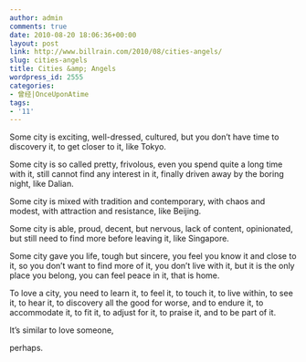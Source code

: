 ```yaml
---
author: admin
comments: true
date: 2010-08-20 18:06:36+00:00
layout: post
link: http://www.billrain.com/2010/08/cities-angels/
slug: cities-angels
title: Cities &amp; Angels
wordpress_id: 2555
categories:
- 曾经|OnceUponAtime
tags:
- '11'
---
```


Some city is exciting, well-dressed, cultured, but you don’t have time to discovery it, to get closer to it, like Tokyo.

Some city is so called pretty, frivolous, even you spend quite a long time with it, still cannot find any interest in it, finally driven away by the boring night, like Dalian.

Some city is mixed with tradition and contemporary, with chaos and modest, with attraction and resistance, like Beijing.

Some city is able, proud, decent, but nervous, lack of content, opinionated, but still need to find more before leaving it, like Singapore.

Some city gave you life, tough but sincere, you feel you know it and close to it, so you don’t want to find more of it, you don’t live with it, but it is the only place you belong, you can feel peace in it, that is home.

To love a city, you need to learn it, to feel it, to touch it, to live within, to see it, to hear it, to discovery all the good for worse, and to endure it, to accommodate it, to fit it, to adjust for it, to praise it, and to be part of it.

It’s similar to love someone,

perhaps.
